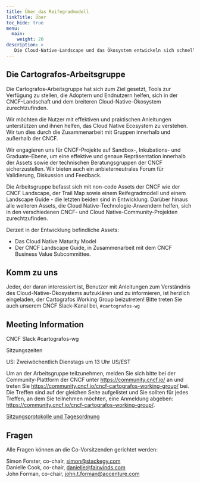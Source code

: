 ```yaml
---
title: Über das Reifegradmodell
linkTitle: Über
toc_hide: true
menu:
  main:
    weight: 20
description: >
   Die Cloud-Native-Landscape und das Ökosystem entwickeln sich schnell weiter.
---
```


## Die Cartografos-Arbeitsgruppe

 Die Cartografos-Arbeitsgruppe hat sich zum Ziel gesetzt, Tools zur Verfügung zu stellen, die Adoptern und Endnutzern helfen, sich in der CNCF-Landschaft und dem breiteren Cloud-Native-Ökosystem zurechtzufinden.

Wir möchten die Nutzer mit effektiven und praktischen Anleitungen unterstützen und ihnen helfen, das Cloud Native Ecosystem zu verstehen. Wir tun dies durch die Zusammenarbeit mit Gruppen innerhalb und außerhalb der CNCF.

Wir engagieren uns für CNCF-Projekte auf Sandbox-, Inkubations- und Graduate-Ebene, um eine effektive und genaue Repräsentation innerhalb der Assets sowie der technischen Beratungsgruppen der CNCF sicherzustellen. Wir bieten auch ein anbieterneutrales Forum für Validierung, Diskussion und Feedback.

Die Arbeitsgruppe befasst sich mit non-code Assets der CNCF wie der CNCF Landscape, der Trail Map sowie einem Reifegradmodell und einem Landscape Guide - die letzten beiden sind in Entwicklung. Darüber hinaus alle weiteren Assets, die Cloud Native-Technologie-Anwendern helfen, sich in den verschiedenen CNCF- und Cloud Native-Community-Projekten zurechtzufinden.

Derzeit in der Entwicklung befindliche Assets:

* Das Cloud Native Maturity Model
* Der CNCF Landscape Guide, in Zusammenarbeit mit dem CNCF Business Value Subcommittee.

## Komm zu uns

Jeder, der daran interessiert ist, Benutzer mit Anleitungen zum Verständnis des Cloud-Native-Ökosystems aufzuklären und zu informieren, ist herzlich eingeladen, der Cartografos Working Group beizutreten! Bitte treten Sie auch unserem CNCF Slack-Kanal bei, `#cartografos-wg`

## Meeting Information 

CNCF Slack #cartografos-wg

Sitzungszeiten

US: Zweiwöchentlich Dienstags um 13 Uhr US/EST

Um an der Arbeitsgruppe teilzunehmen, melden Sie sich bitte bei der Community-Plattform der CNCF unter https://community.cncf.io/ an und treten Sie https://community.cncf.io/cncf-cartografos-working-group/ bei.
Die Treffen sind auf der gleichen Seite aufgelistet und Sie sollten für jedes Treffen, an dem Sie teilnehmen möchten, eine Anmeldung abgeben: https://community.cncf.io/cncf-cartografos-working-group/.

[Sitzungsprotokolle und Tagesordnung](https://docs.google.com/document/d/15aRVtbMT9F472wOv8bBU7Wg893ugXUf-WtP3g9Ob_KY/edit#heading=h.itd3wrdelhab)

## Fragen

Alle Fragen können an die Co-Vorsitzenden gerichtet werden:

Simon Forster, co-chair, simon@stackegy.com  
Danielle Cook, co-chair, danielle@fairwinds.com  
John Forman, co-chair, john.t.forman@accenture.com
